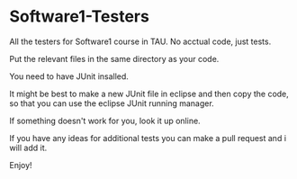 # Software1-Testers
All the testers for Software1 course in TAU. No acctual code, just tests.

Put the relevant files in the same directory as your code. 

You need to have JUnit insalled. 

It might be best to make a new JUnit file in eclipse and then copy the code, so that you can use the eclipse JUnit running manager.

If something doesn't work for you, look it up online.

If you have any ideas for additional tests you can make a pull request and i will add it.

Enjoy!

